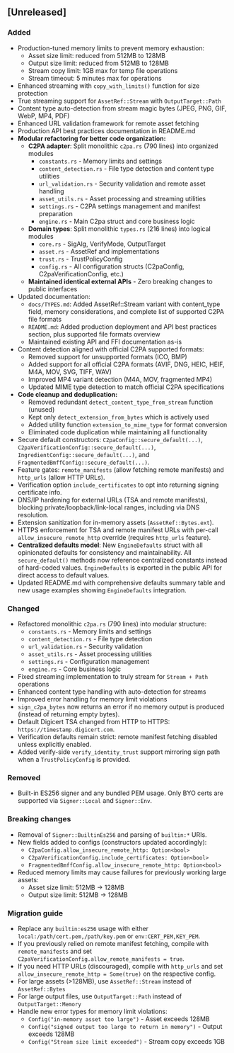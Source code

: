 ## [Unreleased]

### Added
- Production-tuned memory limits to prevent memory exhaustion:
  - Asset size limit: reduced from 512MB to 128MB
  - Output size limit: reduced from 512MB to 128MB
  - Stream copy limit: 1GB max for temp file operations
  - Stream timeout: 5 minutes max for operations
- Enhanced streaming with `copy_with_limits()` function for size protection
- True streaming support for `AssetRef::Stream` with `OutputTarget::Path`
- Content type auto-detection from stream magic bytes (JPEG, PNG, GIF, WebP, MP4, PDF)
- Enhanced URL validation framework for remote asset fetching
- Production API best practices documentation in README.md
- **Modular refactoring for better code organization:**
  - **C2PA adapter**: Split monolithic `c2pa.rs` (790 lines) into organized modules
    - `constants.rs` - Memory limits and settings
    - `content_detection.rs` - File type detection and content type utilities
    - `url_validation.rs` - Security validation and remote asset handling
    - `asset_utils.rs` - Asset processing and streaming utilities
    - `settings.rs` - C2PA settings management and manifest preparation
    - `engine.rs` - Main C2pa struct and core business logic
  - **Domain types**: Split monolithic `types.rs` (216 lines) into logical modules
    - `core.rs` - SigAlg, VerifyMode, OutputTarget
    - `asset.rs` - AssetRef and implementations
    - `trust.rs` - TrustPolicyConfig
    - `config.rs` - All configuration structs (C2paConfig, C2paVerificationConfig, etc.)
  - **Maintained identical external APIs** - Zero breaking changes to public interfaces
- Updated documentation:
  - `docs/TYPES.md`: Added AssetRef::Stream variant with content_type field, memory considerations, and complete list of supported C2PA file formats
  - `README.md`: Added production deployment and API best practices section, plus supported file formats overview
  - Maintained existing API and FFI documentation as-is
- Content detection aligned with official C2PA supported formats:
  - Removed support for unsupported formats (ICO, BMP)
  - Added support for all official C2PA formats (AVIF, DNG, HEIC, HEIF, M4A, MOV, SVG, TIFF, WAV)
  - Improved MP4 variant detection (M4A, MOV, fragmented MP4)
  - Updated MIME type detection to match official C2PA specifications
- **Code cleanup and deduplication:**
  - Removed redundant `detect_content_type_from_stream` function (unused)
  - Kept only `detect_extension_from_bytes` which is actively used
  - Added utility function `extension_to_mime_type` for format conversion
  - Eliminated code duplication while maintaining all functionality
- Secure default constructors: `C2paConfig::secure_default(...)`, `C2paVerificationConfig::secure_default(...)`, `IngredientConfig::secure_default(...)`, and `FragmentedBmffConfig::secure_default(...)`.
- Feature gates: `remote_manifests` (allow fetching remote manifests) and `http_urls` (allow HTTP URLs).
- Verification option `include_certificates` to opt into returning signing certificate info.
- DNS/IP hardening for external URLs (TSA and remote manifests), blocking private/loopback/link-local ranges, including via DNS resolution.
- Extension sanitization for in-memory assets (`AssetRef::Bytes.ext`).
- HTTPS enforcement for TSA and remote manifest URLs with per-call `allow_insecure_remote_http` override (requires `http_urls` feature).
- **Centralized defaults model**: New `EngineDefaults` struct with all opinionated defaults for consistency and maintainability. All `secure_default()` methods now reference centralized constants instead of hard-coded values. `EngineDefaults` is exported in the public API for direct access to default values.
- Updated README.md with comprehensive defaults summary table and new usage examples showing `EngineDefaults` integration.

### Changed
- Refactored monolithic `c2pa.rs` (790 lines) into modular structure:
  - `constants.rs` - Memory limits and settings
  - `content_detection.rs` - File type detection
  - `url_validation.rs` - Security validation
  - `asset_utils.rs` - Asset processing utilities
  - `settings.rs` - Configuration management
  - `engine.rs` - Core business logic
- Fixed streaming implementation to truly stream for `Stream + Path` operations
- Enhanced content type handling with auto-detection for streams
- Improved error handling for memory limit violations
- `sign_c2pa_bytes` now returns an error if no memory output is produced (instead of returning empty bytes).
- Default Digicert TSA changed from HTTP to HTTPS: `https://timestamp.digicert.com`.
- Verification defaults remain strict: remote manifest fetching disabled unless explicitly enabled.
- Added verify-side `verify_identity_trust` support mirroring sign path when a `TrustPolicyConfig` is provided.

### Removed
- Built-in ES256 signer and any bundled PEM usage. Only BYO certs are supported via `Signer::Local` and `Signer::Env`.

### Breaking changes
- Removal of `Signer::BuiltinEs256` and parsing of `builtin:*` URIs.
- New fields added to configs (constructors updated accordingly):
  - `C2paConfig.allow_insecure_remote_http: Option<bool>`
  - `C2paVerificationConfig.include_certificates: Option<bool>`
  - `FragmentedBmffConfig.allow_insecure_remote_http: Option<bool>`
- Reduced memory limits may cause failures for previously working large assets:
  - Asset size limit: 512MB → 128MB
  - Output size limit: 512MB → 128MB

### Migration guide
- Replace any `builtin:es256` usage with either `local:/path/cert.pem,/path/key.pem` or `env:CERT_PEM,KEY_PEM`.
- If you previously relied on remote manifest fetching, compile with `remote_manifests` and set `C2paVerificationConfig.allow_remote_manifests = true`.
- If you need HTTP URLs (discouraged), compile with `http_urls` and set `allow_insecure_remote_http = Some(true)` on the respective config.
- For large assets (>128MB), use `AssetRef::Stream` instead of `AssetRef::Bytes`
- For large output files, use `OutputTarget::Path` instead of `OutputTarget::Memory`
- Handle new error types for memory limit violations:
  - `Config("in-memory asset too large")` - Asset exceeds 128MB
  - `Config("signed output too large to return in memory")` - Output exceeds 128MB
  - `Config("Stream size limit exceeded")` - Stream copy exceeds 1GB


